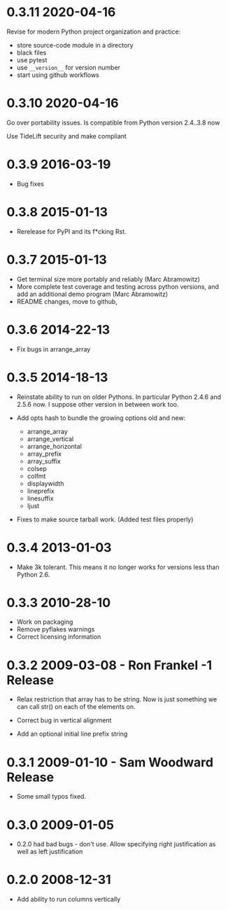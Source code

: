 0.3.11 2020-04-16
=================

Revise for modern Python project organization and practice:
* store source-code module in a directory
* black files
* use pytest
* use `__version__` for version number
* start using github workflows


0.3.10 2020-04-16
=================

Go over portability issues. Is compatible from Python version 2.4..3.8 now

Use TideLift security and make compliant

0.3.9 2016-03-19
================

- Bug fixes

0.3.8 2015-01-13
=================

- Rerelease for PyPI and its f*cking Rst.

0.3.7 2015-01-13
=================

- Get terminal size more portably and reliably (Marc Abramowitz)
- More complete test coverage and testing across python versions, and
  add an additional demo program (Marc Abramowitz)
- README changes, move to github,

0.3.6 2014-22-13
================

- Fix bugs in arrange_array

0.3.5 2014-18-13
================

- Reinstate ability to run on older Pythons. In particular Python
  2.4.6 and 2.5.6 now. I suppose other version in between work too.

- Add opts hash to bundle the growing options old and new:
  * arrange_array
  * arrange_vertical
  * arrange_horizontal
  * array_prefix
  * array_suffix
  * colsep
  * colfmt
  * displaywidth
  * lineprefix
  * linesuffix
  * ljust

- Fixes to make source tarball work. (Added test files properly)

0.3.4 2013-01-03
================

- Make 3k tolerant. This means it no longer works for versions less
  than Python 2.6.

0.3.3 2010-28-10
================

- Work on packaging
- Remove pyflakes warnings
- Correct licensing information

0.3.2 2009-03-08 - Ron Frankel -1 Release
=========================================


- Relax restriction that array has to be string. Now is just something
  we can call str() on each of the elements on.

- Correct bug in vertical alignment

- Add an optional initial line prefix string

0.3.1 2009-01-10 - Sam Woodward Release
=========================================

- Some small typos fixed.

0.3.0 2009-01-05
================


- 0.2.0 had bad bugs - don't use.
  Allow specifying right justification as well as left justification

0.2.0 2008-12-31
================

- Add ability to run columns vertically
